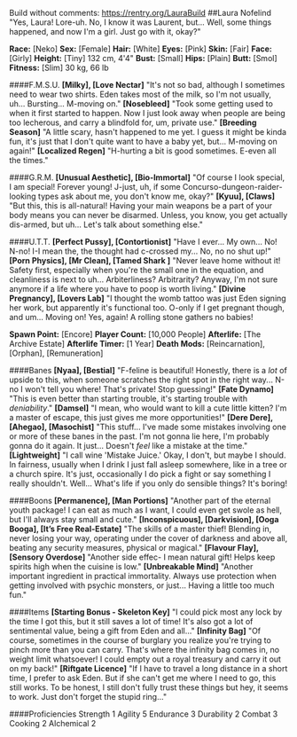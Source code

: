 Build without comments: https://rentry.org/LauraBuild
##Laura Nofelind
"Yes, Laura! Lore-uh. No, I know it was Laurent, but... Well, some things happened, and now I'm a girl. Just go with it, okay?"

**Race:** [Neko]
**Sex:** [Female]
**Hair:** [White]
**Eyes:** [Pink]
**Skin:** [Fair]
**Face:** [Girly]
**Height:** [Tiny] 132 cm, 4'4"
**Bust:** [Small]
**Hips:** [Plain]
**Butt:** [Smol]
**Fitness:** [Slim] 30 kg, 66 lb

####F.M.S.U.
**[Milky], [Love Nectar]**
"It's not so bad, although I sometimes need to wear two shirts. Eden takes most of the milk, so I'm not usually, uh... Bursting... M-moving on."
**[Nosebleed]**
"Took some getting used to when it first started to happen. Now I just look away when people are being too lecherous, and carry a blindfold for, um, private use."
**[Breeding Season]**
"A little scary, hasn't happened to me yet. I guess it might be kinda fun, it's just that I don't quite want to have a baby yet, but... M-moving on again!"
**[Localized Regen]**
"H-hurting a bit is good sometimes. E-even all the times."

####G.R.M.
**[Unusual Aesthetic], [Bio-Immortal]**
"Of course I look special, I am special! Forever young! J-just, uh, if some Concurso-dungeon-raider-looking types ask about me, you don't know me, okay?"
**[Kyuu], [Claws]**
"But this, this is all-natural! Having your main weapons be a part of your body means you can never be disarmed. Unless, you know, you get actually dis-armed, but uh... Let's talk about something else."

####U.T.T.
**[Perfect Pussy], [Contortionist]**
"Have I ever... My own... No! N-no! I-I mean the, the thought had c-crossed my... No, no no shut up!"
**[Porn Physics], [Mr Clean], [Tamed Shark ]**
"Never leave home without it! Safety first, especially when you're the small one in the equation, and cleanliness is next to uh... Arbiterliness? Arbitrarity? Anyway, I'm not sure anymore if a life where you have to poop is worth living."
**[Divine Pregnancy], [Lovers Lab]**
"I thought the womb tattoo was just Eden signing her work, but apparently it's functional too. O-only if I get pregnant though, and um... Moving on! Yes, again! A rolling stone gathers no babies!

**Spawn Point:** [Encore]
**Player Count:** [10,000 People]
**Afterlife:** [The Archive Estate]
**Afterlife Timer:** [1 Year]
**Death Mods:** [Reincarnation], [Orphan], [Remuneration]

####Banes
**[Nyaa], [Bestial]**
"F-feline is beautiful! Honestly, there is a *lot* of upside to this, when someone scratches the right spot in the right way... N-no I won't tell you where! That's private! Stop guessing!"
**[Fate Dynamo]**
"This is even better than starting trouble, it's starting trouble with *deniability*."
**[Damsel]**
"I mean, who would want to kill a cute little kitten? I'm a master of escape, this just gives me more opportunities!"
**[Dere Dere], [Ahegao], [Masochist]**
"This stuff... I've made some mistakes involving one or more of these banes in the past. I'm not gonna lie here, I'm probably gonna do it again. It just... Doesn't *feel* like a mistake at the time."
**[Lightweight]**
"I call wine 'Mistake Juice.' Okay, I don't, but maybe I should. In fairness, usually when I drink I just fall asleep somewhere, like in a tree or a church spire. It's just, occasionally I do pick a fight or say something I really shouldn't. Well... What's life if you only do sensible things? It's boring!

####Boons
**[Permanence], [Man Portions]**
"Another part of the eternal youth package! I can eat as much as I want, I could even get swole as hell, but I'll always stay small and cute."
**[Inconspicuous], [Darkvision], [Ooga Booga], [It’s Free Real-Estate]**
"The skills of a master thief! Blending in, never losing your way, operating under the cover of darkness and above all, beating any security measures, physical or magical."
**[Flavour Flay], [Sensory Overdose]**
"Another side effec- I mean natural gift! Helps keep spirits high when the cuisine is low."
**[Unbreakable Mind]**
"Another important ingredient in practical immortality. Always use protection when getting involved with psychic monsters, or just... Having a little too much fun."

####Items
**[Starting Bonus - Skeleton Key]**
"I could pick most any lock by the time I got this, but it still saves a lot of time! It's also got a lot of sentimental value, being a gift from Eden and all..." 
**[Infinity Bag]**
"Of course, sometimes in the course of burglary you realize you're trying to pinch more than you can carry. That's where the infinity bag comes in, no weight limit whatsoever! I could empty out a royal treasury and carry it out on my back!"
**[Riftgate Licence]**
"If I have to travel a long distance in a short time, I prefer to ask Eden. But if she can't get me where I need to go, this still works. To be honest, I still don't fully trust these things but hey, it seems to work. Just don't forget the stupid ring..."

####Proficiencies
Strength 1
Agility 5
Endurance 3
Durability 2
Combat 3
Cooking 2
Alchemical 2